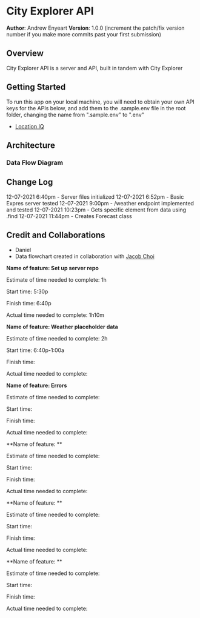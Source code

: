 # City Explorer API

**Author**: Andrew Enyeart
**Version**: 1.0.0 (increment the patch/fix version number if you make more commits past your first submission)

## Overview
City Explorer API is a server and API, built in tandem with City Explorer

## Getting Started
To run this app on your local machine, you will need to obtain your own API keys for the APIs below, and add them to the .sample.env file in the root folder, changing the name from ".sample.env" to ".env"
- [Location IQ](https://locationiq.com/register)


## Architecture
### Data Flow Diagram
<!-- ![Data Flow Diagram](./public/img/data-flow.jpg?raw=true "Data Flow Diagram") -->

## Change Log
<!-- Use this area to document the iterative changes made to your application as each feature is successfully implemented. Use time stamps. Here's an example:

01-01-2001 4:59pm - Application now has a fully-functional express server, with a GET route for the location resource. -->
12-07-2021 6:40pm - Server files initialized
12-07-2021 6:52pm - Basic Expres server tested
12-07-2021 9:00pm - /weather endpoint implemented and tested
12-07-2021 10:23pm - Gets specific element from data using .find
12-07-2021 11:44pm - Creates Forecast class

## Credit and Collaborations
- Daniel 
- Data flowchart created in collaboration with [Jacob Choi](https://github.com/Choij12)

**Name of feature: Set up server repo**

Estimate of time needed to complete: 1h

Start time: 5:30p

Finish time: 6:40p

Actual time needed to complete: 1h10m

**Name of feature: Weather placeholder data**

Estimate of time needed to complete: 2h

Start time: 6:40p-1:00a

Finish time: 

Actual time needed to complete: 

**Name of feature: Errors**

Estimate of time needed to complete: 

Start time: 

Finish time: 

Actual time needed to complete: 

**Name of feature: **

Estimate of time needed to complete: 

Start time: 

Finish time: 

Actual time needed to complete: 

**Name of feature: **

Estimate of time needed to complete: 

Start time: 

Finish time: 

Actual time needed to complete: 

**Name of feature: **

Estimate of time needed to complete: 

Start time: 

Finish time: 

Actual time needed to complete: 